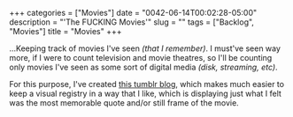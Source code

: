 +++
categories = ["Movies"]
date = "0042-06-14T00:02:28-05:00"
description = "'The FUCKING Movies'"
slug = ""
tags = ["Backlog", "Movies"]
title = "Movies"
+++

...Keeping track of movies I've seen *(that I remember)*. I must've seen way more, if I were to count television and movie theatres, so I'll be counting only movies I've seen as some sort of digital media *(disk, streaming, etc)*. 

For this purpose, I've created [this tumblr blog](https://thefuckingmovies.tumblr.com), which makes much easier to keep a visual registry in a way that I like, which is displaying just what I felt was the most memorable quote and/or still frame of the movie.

